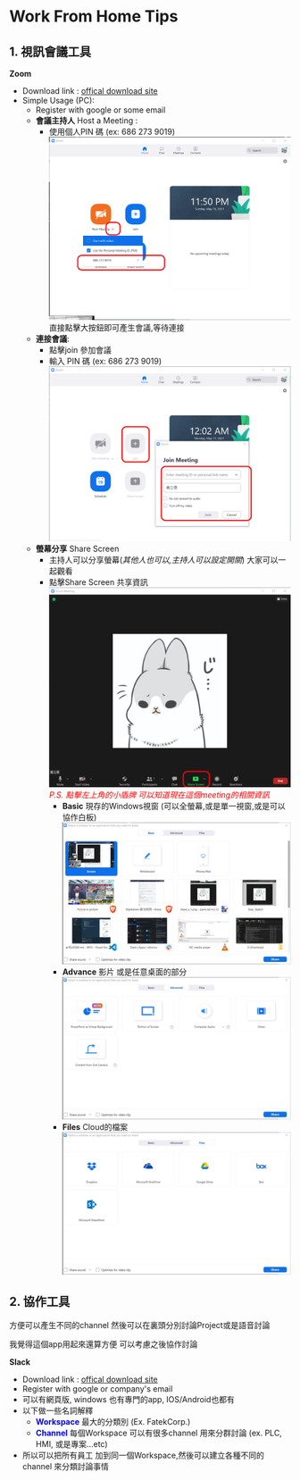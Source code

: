 # Work From Home Tips

## 1. 視訊會議工具

**Zoom**

- Download link :   [ offical download site](https://zoomnow.net/zntw_zoom_download.php?showType=ALL)
- Simple Usage (PC):
  - Register with google or some email 
  - **會議主持人** Host a Meeting :
    - 使用個人PIN 碼 (ex: 686 273 9019)
    ![Hostimg](host_meeting.png) 
    直接點擊大按鈕即可產生會議,等待連接
  - **連接會議**:
    - 點擊join 參加會議
    - 輸入 PIN 碼 (ex: 686 273 9019)
    ![Hostimg2](host_meeting_2.png)
  - **螢幕分享** Share Screen
    - 主持人可以分享螢幕(*其他人也可以,主持人可以設定開關*) 大家可以一起觀看
    - 點擊Share Screen 共享資訊
      ![SS1](share_s_1.png)
      *<font color="red">P.S. 點擊左上角的小盾牌 可以知道現在這個meeting的相關資訊</font>*
      - **Basic** 現存的Windows視窗 (可以全螢幕,或是單一視窗,或是可以協作白板)
        ![SS2](share_s_2.jpg)
      - **Advance** 影片 或是任意桌面的部分
        ![SS3](share_s_3.jpg)
      - **Files** Cloud的檔案
        ![SS4](share_s_4.jpg)


## 2. 協作工具

方便可以產生不同的channel 然後可以在裏頭分別討論Project或是語音討論

我覺得這個app用起來還算方便 可以考慮之後協作討論

**Slack**

- Download link :   [ offical download site](https://slack.com/intl/en-tw/downloads/windows)
- Register with google or company's email
- 可以有網頁版, windows 也有專門的app, IOS/Android也都有
- 以下做一些名詞解釋
  - **<font color="blue">Workspace</font>** 最大的分類別 (Ex. FatekCorp.)
  - **<font color="blue">Channel</font>** 每個Workspace 可以有很多channel 用來分群討論 (ex. PLC, HMI, 或是專案...etc)
- 所以可以把所有員工 加到同一個Workspace,然後可以建立各種不同的channel 來分類討論事情